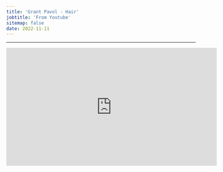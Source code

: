 ```yaml
---
title: 'Grant Pavol - Hair'
jobtitle: 'From Youtube'
sitemap: false
date: 2022-11-11
---
```


- - -

<iframe width="560" height="315" src="https://www.youtube.com/embed/2yw7bNj93U0" frameborder="0" allow="accelerometer; autoplay; encrypted-media; gyroscope; picture-in-picture" allowfullscreen></iframe>
